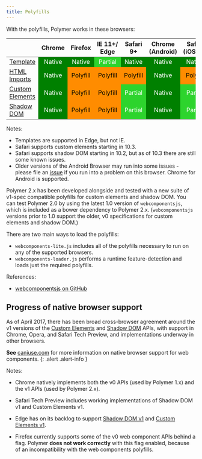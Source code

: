 ```yaml
---
title: Polyfills
---
```


<!--toc -->

With the polyfills, Polymer works in these browsers:

<style>
td:not(.feature-title),th {
  text-align: center;
}
td.native {
  background-color: green;
  color: white;
}
td.partial {
  background-color: #2dd42d;
  color: white;
}
td.polyfill {
  background-color: darkorange;
  color: black;
}
</style>

<table>
<thead>
  <tr><th></th><th>Chrome</th><th>Firefox</th><th>IE&nbsp;11+/<br>Edge</th><th>Safari 9+</th><th>Chrome
 <br>(Android)</th><th>Safari<br>(iOS&nbsp;9+)</th></tr>
</thead>
<tr>
  <td class="feature-title"><a href="http://www.html5rocks.com/en/tutorials/webcomponents/template/">Template</a></td>
  <td class="native">Native</td>
  <td class="native">Native</td>
  <td class="partial">Partial</td>
  <td class="native">Native</td>
  <td class="native">Native</td>
  <td class="native">Native</td>
</tr>
<tr>
  <td class="feature-title"><a href="http://www.html5rocks.com/en/tutorials/webcomponents/imports/">HTML Imports</a></td>
  <td class="native">Native</td>
  <td class="polyfill">Polyfill</td>
  <td class="polyfill">Polyfill</td>
  <td class="polyfill">Polyfill</td>
  <td class="native">Native</td>
  <td class="polyfill">Polyfill</td>
</tr>
<tr>
  <td class="feature-title"><a href="http://www.html5rocks.com/en/tutorials/webcomponents/customelements/">Custom Elements</a></td>
  <td class="native">Native</td>
  <td class="polyfill">Polyfill</td>
  <td class="polyfill">Polyfill</td>
  <td class="partial">Partial</td>
  <td class="native">Native</td>
  <td class="partial">Partial</td>
</tr>
<tr>
  <td class="feature-title"><a href="http://www.html5rocks.com/en/tutorials/webcomponents/shadowdom/">Shadow DOM</a></td>
  <td class="native">Native</td>
  <td class="polyfill">Polyfill</td>
  <td class="polyfill">Polyfill</td>
  <td class="partial">Partial</td>
  <td class="native">Native</td>
  <td class="partial">Partial</td>
</tr>
</table>

Notes:

-   Templates are supported in Edge, but not IE.
-   Safari supports custom elements starting in 10.3.
-   Safari supports shadow DOM starting in 10.2, but as of 10.3 there are still some known issues.
-   Older versions of the Android Browser may run into some issues - please file an
    [issue](https://github.com/polymer/polymer/issues) if you run into a problem on this browser.
    Chrome for Android is supported.

Polymer 2.x has been developed alongside and tested with a new suite of v1-spec compatible polyfills
for custom elements and shadow DOM. You can test Polymer 2.0 by using the latest 1.0 version of
`webcomponentsjs`, which is included as a bower dependency to Polymer 2.x. (`webcomponentsjs`
 versions prior to 1.0 support the older, v0 specifications for custom elements and shadow DOM.)

There are two main ways to load the polyfills:

*   `webcomponents-lite.js` includes all of the polyfills necessary to run on any of the supported
    browsers.
*   `webcomponents-loader.js` performs a runtime feature-detection and loads just the required
    polyfills.

References:
*   [webcomponentsjs on GitHub](https://github.com/webcomponents/webcomponentsjs)

## Progress of native browser support

As of April 2017, there has been broad cross-browser agreement around the v1 versions of the [Custom
Elements](https://w3c.github.io/webcomponents/spec/custom/) and [Shadow
DOM](https://w3c.github.io/webcomponents/spec/shadow/) APIs, with support in Chrome, Opera, and
Safari Tech Preview, and implementations underway in other browsers.

**See** [caniuse.com](http://caniuse.com/) for more information on native browser support for web
components.
{: .alert .alert-info }

Notes:

-   Chrome natively implements both the v0 APIs (used by Polymer 1.x) and the v1 APIs
    (used by Polymer 2.x).

-   Safari Tech Preview includes working implementations of Shadow DOM v1 and Custom Elements v1.

-   Edge has on its backlog to support [Shadow
    DOM v1](https://wpdev.uservoice.com/forums/257854-microsoft-edge-developer/suggestions/6263785-shadow-dom-unprefixed)
    and [Custom Elements v1](https://wpdev.uservoice.com/forums/257854-microsoft-edge-developer/suggestions/6261298-custom-elements).

-   Firefox currently supports some of the v0 web component APIs behind a flag. Polymer
    **does not work correctly** with this flag enabled, because of an incompatibility with the web
    components polyfills.